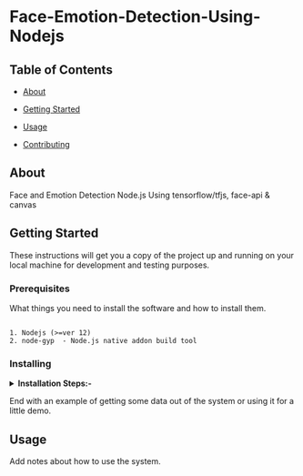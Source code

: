 # Face-Emotion-Detection-Using-Nodejs

  

## Table of Contents
  

-  [About](#about)

-  [Getting Started](#getting_started)

-  [Usage](#usage)

-  [Contributing](../CONTRIBUTING.md)

  

## About <a name = "about"></a>

  

Face and Emotion Detection Node.js Using tensorflow/tfjs, face-api & canvas

  

## Getting Started <a name = "getting_started"></a>

  

These instructions will get you a copy of the project up and running on your local machine for development and testing purposes.

  

### Prerequisites
  

What things you need to install the software and how to install them.
 

```

1. Nodejs (>=ver 12)
2. node-gyp  - Node.js native addon build tool

```

  

### Installing
<details><summary><b>Installation Steps:-</b></summary>

1. Install the dependencies :

    ```sh
    $ npm install
    ```

2. Open POSTMAN and ping  ` POST | http://localhost:3000/upload` with following config:
<div align="center">
![Image of Postman](https://i.ibb.co/CPnhsM8/face-detection-nodejs-image-postman.png)
</div>
</details>

  

End with an example of getting some data out of the system or using it for a little demo.

  

## Usage <a name = "usage"></a>

  

Add notes about how to use the system.
